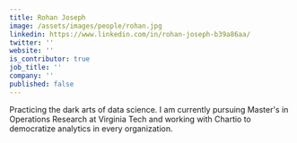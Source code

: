 ```yaml
---
title: Rohan Joseph
image: /assets/images/people/rohan.jpg
linkedin: https://www.linkedin.com/in/rohan-joseph-b39a86aa/
twitter: ''
website: ''
is_contributor: true
job_title: ''
company: ''
published: false
---
```

Practicing the dark arts of data science. I am currently pursuing Master's in Operations Research at Virginia Tech and working with Chartio to democratize analytics in every organization.
